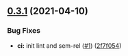 ## [0.3.1](https://github.com/MrSwitch/localhost/compare/v0.3.0...v0.3.1) (2021-04-10)


### Bug Fixes

* **ci:** init lint and sem-rel ([#1](https://github.com/MrSwitch/localhost/issues/1)) ([2f7f054](https://github.com/MrSwitch/localhost/commit/2f7f054d3546784ddde5709c637e97f57bbb7e69))
